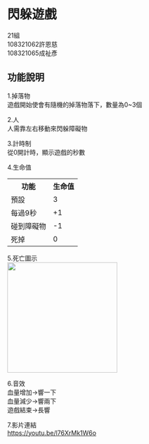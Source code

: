 閃躲遊戲
====
21組  
108321062許恩慈  
108321065成祉彥

功能說明
-------
1.掉落物  
遊戲開始使會有隨機的掉落物落下，數量為0~3個  

2.人  
人需靠左右移動來閃躲障礙物  

3.計時制  
從0開計時，顯示遊戲的秒數 

4.生命值 
<table>
  <tr>
    <th>功能</th>
    <th>生命值</th>
  </tr>
  <tr>
    <td>預設</td>
    <td>3</td>
  </tr>
  <tr>
    <td>每過9秒</td>
    <td>+1</td>
  </tr>
  <tr>
    <td>碰到障礙物</td>
    <td>-1</td>
  </tr>
    <tr>
    <td>死掉</td>
    <td>0</td>
  </tr>
</table>

5.死亡圖示  
<img width="250" height="250" src="https://user-images.githubusercontent.com/56293969/211741182-a0b63c37-332e-479f-bf18-42ba90d03fe9.jpeg"/>  

6.音效  
血量增加→響一下  
血量減少→響兩下  
遊戲結束→長響  

7.影片連結  
https://youtu.be/l76XrMk1W6o
